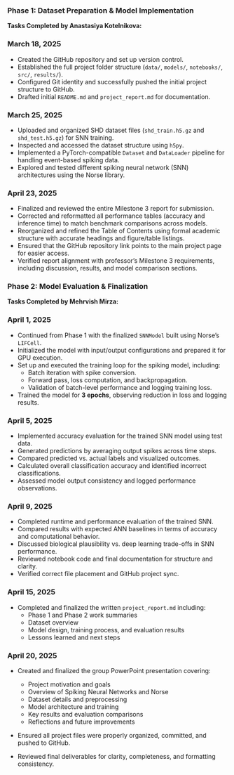 ### Phase 1: Dataset Preparation & Model Implementation  
**Tasks Completed by Anastasiya Kotelnikova:**

### March 18, 2025
- Created the GitHub repository and set up version control.
- Established the full project folder structure (`data/`, `models/`, `notebooks/`, `src/`, `results/`).
- Configured Git identity and successfully pushed the initial project structure to GitHub.
- Drafted initial `README.md` and `project_report.md` for documentation.

### March 25, 2025
- Uploaded and organized SHD dataset files (`shd_train.h5.gz` and `shd_test.h5.gz`) for SNN training.
- Inspected and accessed the dataset structure using `h5py`.
- Implemented a PyTorch-compatible `Dataset` and `DataLoader` pipeline for handling event-based spiking data.
- Explored and tested different spiking neural network (SNN) architectures using the Norse library.

### April 23, 2025
- Finalized and reviewed the entire Milestone 3 report for submission.
- Corrected and reformatted all performance tables (accuracy and inference time) to match benchmark comparisons across models.
- Reorganized and refined the Table of Contents using formal academic structure with accurate headings and figure/table listings.
- Ensured that the GitHub repository link points to the main project page for easier access.
- Verified report alignment with professor’s Milestone 3 requirements, including discussion, results, and model comparison sections.




### Phase 2: Model Evaluation & Finalization  
**Tasks Completed by Mehrvish Mirza:**

### April 1, 2025
- Continued from Phase 1 with the finalized `SNNModel` built using Norse’s `LIFCell`.
- Initialized the model with input/output configurations and prepared it for GPU execution.
- Set up and executed the training loop for the spiking model, including:
  - Batch iteration with spike conversion.
  - Forward pass, loss computation, and backpropagation.
  - Validation of batch-level performance and logging training loss.
- Trained the model for **3 epochs**, observing reduction in loss and logging results.

### April 5, 2025
- Implemented accuracy evaluation for the trained SNN model using test data.
- Generated predictions by averaging output spikes across time steps.
- Compared predicted vs. actual labels and visualized outcomes.
- Calculated overall classification accuracy and identified incorrect classifications.
- Assessed model output consistency and logged performance observations.

### April 9, 2025
- Completed runtime and performance evaluation of the trained SNN.
- Compared results with expected ANN baselines in terms of accuracy and computational behavior.
- Discussed biological plausibility vs. deep learning trade-offs in SNN performance.
- Reviewed notebook code and final documentation for structure and clarity.
- Verified correct file placement and GitHub project sync.

### April 15, 2025  
- Completed and finalized the written `project_report.md` including:
  - Phase 1 and Phase 2 work summaries
  - Dataset overview
  - Model design, training process, and evaluation results
  - Lessons learned and next steps
 
### April 20, 2025  

- Created and finalized the group PowerPoint presentation covering:
  - Project motivation and goals
  - Overview of Spiking Neural Networks and Norse
  - Dataset details and preprocessing
  - Model architecture and training
  - Key results and evaluation comparisons
  - Reflections and future improvements

- Ensured all project files were properly organized, committed, and pushed to GitHub.
- Reviewed final deliverables for clarity, completeness, and formatting consistency.


